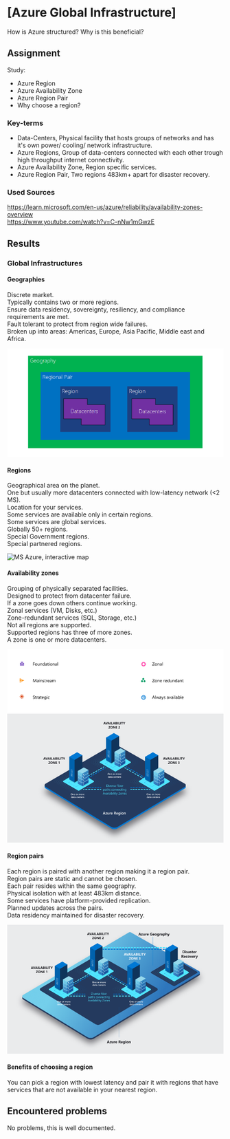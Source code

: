 # [Azure Global Infrastructure]

How is Azure structured? Why is this beneficial?

## Assignment

Study:

- Azure Region
- Azure Availability Zone
- Azure Region Pair
- Why choose a region?

### Key-terms

- Data-Centers, Physical facility that hosts groups of networks and has it's own power/ cooling/ network infrastructure.
- Azure Regions, Group of data-centers connected with each other trough high throughput internet connectivity.  
- Azure Availability Zone, Region specific services.
- Azure Region Pair, Two regions 483km+ apart for disaster recovery.

### Used Sources

https://learn.microsoft.com/en-us/azure/reliability/availability-zones-overview  
https://www.youtube.com/watch?v=C-nNw1mGwzE  

## Results

### Global Infrastructures

#### Geographies

Discrete market.  
Typically contains two or more regions.  
Ensure data residency, sovereignty, resiliency, and compliance requirements are met.  
Fault tolerant to protect from region wide failures.  
Broken up into areas: Americas, Europe, Asia Pacific, Middle east and Africa.  

![Screenshot Geographies](../00_includes/AZ-01/Azure-Geographies.png)

#### Regions

Geographical area on the planet.  
One but usually more datacenters connected with low-latency network (<2 MS).  
Location for your services.  
Some services are available only in certain regions.  
Some services are global services.  
Globally 50+ regions.  
Special Government regions.  
Special partnered regions.  

![MS Azure, interactive map](https://datacenters.microsoft.com/globe/explore)

#### Availability zones

Grouping of physically separated facilities.  
Designed to protect from datacenter failure.  
If a zone goes down others continue working.  
Zonal services (VM, Disks, etc.)  
Zone-redundant services (SQL, Storage, etc.)  
Not all regions are supported.  
Supported regions has three of more zones.  
A zone is one or more datacenters.  

![Screenshot services legend](../00_includes/AZ-01/Azure_services_legend.png)  
![Screenshot availability zones](../00_includes/AZ-01/Azure_availability_zones.jpg)  

#### Region pairs

Each region is paired with another region making it a region pair.  
Region pairs are static and cannot be chosen.  
Each pair resides within the same geography.  
Physical isolation with at least 483km distance.  
Some services have platform-provided replication.  
Planned updates across the pairs.  
Data residency maintained for disaster recovery.  

![Screenshot region pairs](../00_includes/AZ-01/Azure_region_pairs.png)  

#### Benefits of choosing a region

You can pick a region with lowest latency and pair it with regions that have services that are not available in your nearest region.  

## Encountered problems

No problems, this is well documented.
